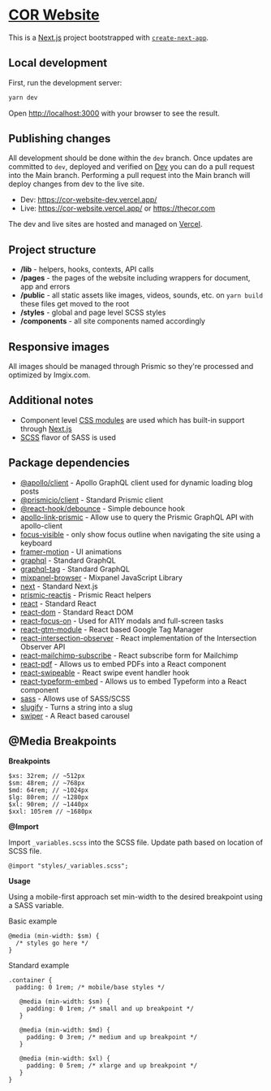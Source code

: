 # [COR Website](https://thecor.com/)

This is a [Next.js](https://nextjs.org/) project bootstrapped with [`create-next-app`](https://github.com/vercel/next.js/tree/canary/packages/create-next-app).

## Local development

First, run the development server:

```bash
yarn dev
```

Open [http://localhost:3000](http://localhost:3000) with your browser to see the result.

## Publishing changes

All development should be done within the `dev` branch. Once updates are committed to `dev`, deployed and verified on [Dev](https://cor-website-dev.vercel.app/) you can do a pull request into the Main branch. Performing a pull request into the Main branch will deploy changes from dev to the live site.

- Dev: https://cor-website-dev.vercel.app/
- Live: https://cor-website.vercel.app/ or https://thecor.com

The dev and live sites are hosted and managed on [Vercel](https://vercel.com/knowyourcor).

## Project structure

- **/lib** - helpers, hooks, contexts, API calls
- **/pages** - the pages of the website including wrappers for document, app and errors
- **/public** - all static assets like images, videos, sounds, etc. on `yarn build` these files get moved to the root
- **/styles** - global and page level SCSS styles
- **/components** - all site components named accordingly

## Responsive images

All images should be managed through Prismic so they're processed and optimized by Imgix.com.

## Additional notes

- Component level [CSS modules](https://github.com/css-modules/css-modules) are used which has built-in support through [Next.js](https://nextjs.org/docs/basic-features/built-in-css-support)
- [SCSS](https://nextjs.org/docs/basic-features/built-in-css-support#sass-support) flavor of SASS is used

## Package dependencies

- [@apollo/client](https://www.npmjs.com/package/@apollo/client) - Apollo GraphQL client used for dynamic loading blog posts
- [@prismicio/client](https://www.npmjs.com/package/@prismicio/client) - Standard Prismic client
- [@react-hook/debounce](https://www.npmjs.com/package/@react-hook/debounce) - Simple debounce hook
- [apollo-link-prismic](https://www.npmjs.com/package/apollo-link-prismic) - Allow use to query the Prismic GraphQL API with apollo-client
- [focus-visible](https://www.npmjs.com/package/focus-visible) - only show focus outline when navigating the site using a keyboard
- [framer-motion](https://www.npmjs.com/package/framer-motion) - UI animations
- [graphql](https://www.npmjs.com/package/graphql) - Standard GraphQL
- [graphql-tag](https://www.npmjs.com/package/graphql-tag) - Standard GraphQL
- [mixpanel-browser](https://www.npmjs.com/package/mixpanel-browser) - Mixpanel JavaScript Library
- [next](https://www.npmjs.com/package/next) - Standard Next.js
- [prismic-reactjs](https://www.npmjs.com/package/prismic-reactjs) - Prismic React helpers
- [react](https://www.npmjs.com/package/react) - Standard React
- [react-dom](https://www.npmjs.com/package/react-dom) - Standard React DOM
- [react-focus-on](https://www.npmjs.com/package/react-focus-on) - Used for A11Y modals and full-screen tasks
- [react-gtm-module](https://www.npmjs.com/package/react-gtm-module) - React based Google Tag Manager
- [react-intersection-observer](https://www.npmjs.com/package/react-intersection-observer) - React implementation of the Intersection Observer API
- [react-mailchimp-subscribe](https://www.npmjs.com/package/react-mailchimp-subscribe) - React subscribe form for Mailchimp
- [react-pdf](https://www.npmjs.com/package/react-pdf) - Allows us to embed PDFs into a React component
- [react-swipeable](https://www.npmjs.com/package/react-swipeable) - React swipe event handler hook
- [react-typeform-embed](https://www.npmjs.com/package/react-typeform-embed) - Allows us to embed Typeform into a React component
- [sass](https://www.npmjs.com/package/sass) - Allows use of SASS/SCSS
- [slugify](https://www.npmjs.com/package/slugify) - Turns a string into a slug
- [swiper](https://www.npmjs.com/package/swiper) - A React based carousel

## @Media Breakpoints

**Breakpoints**

```
$xs: 32rem; // ~512px
$sm: 48rem; // ~768px
$md: 64rem; // ~1024px
$lg: 80rem; // ~1280px
$xl: 90rem; // ~1440px
$xxl: 105rem // ~1680px
```

**@Import**

Import `_variables.scss` into the SCSS file. Update path based on location of SCSS file.

```
@import "styles/_variables.scss";
```

**Usage**

Using a mobile-first approach set min-width to the desired breakpoint using a SASS variable.

Basic example

```
@media (min-width: $sm) {
  /* styles go here */
}
```

Standard example

```
.container {
  padding: 0 1rem; /* mobile/base styles */

   @media (min-width: $sm) {
     padding: 0 1rem; /* small and up breakpoint */
   }

   @media (min-width: $md) {
     padding: 0 3rem; /* medium and up breakpoint */
   }

   @media (min-width: $xl) {
     padding: 0 5rem; /* xlarge and up breakpoint */
   }
}
```
